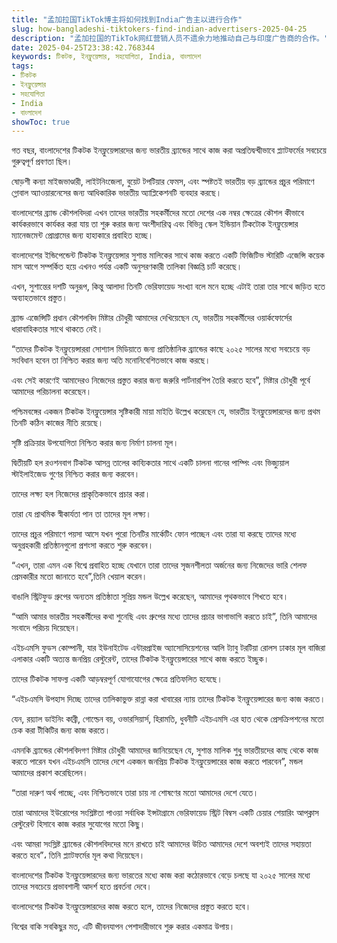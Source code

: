 ```yaml
---
title: "孟加拉国TikTok博主将如何找到India广告主以进行合作"
slug: how-bangladeshi-tiktokers-find-indian-advertisers-2025-04-25
description: "孟加拉国的TikTok网红营销人员不遗余力地推动自己与印度广告商的合作。"
date: 2025-04-25T23:38:42.768344
keywords: টিকটক, ইনফ্লুয়েন্সার, সহযোগিতা, India, বাংলাদেশ
tags:
- টিকটক
- ইনফ্লুয়েন্সার
- সহযোগিতা
- India
- বাংলাদেশ
showToc: true
---
```


গত বছর, বাংলাদেশের টিকটক ইনফ্লুয়েন্সারদের জন্য ভারতীয় ব্র্যান্ডের সাথে কাজ করা অপ্রতিদ্বন্দ্বীভাবে প্ল্যাটফর্মের সবচেয়ে গুরুত্বপূর্ণ প্রবণতা ছিল।


ষোড়শী কন্যা মাইজভাণ্ডারী, লাইটনিংজেলা, বুয়েট টপটিয়ার ফেমস, এবং স্পষ্টতই ভারতীয় বড় ব্র্যান্ডের প্রচুর পরিমাণে গ্লোবাল অ্যাওয়ারনেসের জন্য আধিকারিক ভারতীয় অ্যাপ্লিকেশনটি ব্যবহার করছে।


বাংলাদেশের ব্র্যান্ড কৌশলবিদরা এখন তাদের ভারতীয় সহকর্মীদের মতো দেশের এক নম্বর ক্ষেত্রের কৌশল কীভাবে কার্যকরভাবে কার্যকর করা যায় তা শুরু করার জন্য অংশীদারিত্ব এবং বিভিন্ন স্কেল ইন্ডিয়ান টিকটোক ইনফ্লুয়েন্সার ম্যানেজমেন্ট প্রোগ্রামের জন্য হাহাকারে প্রবাহিত হচ্ছে।


বাংলাদেশের ইন্ডিপেন্ডেন্ট টিকটক ইনফ্লুয়েন্সার সুশান্ত মালিকের সাথে কাজ করতে একটি ফিজিটিভ স্টারিটি এজেন্সি কয়েক মাস আগে সম্পর্কিত হয়ে এখনও পর্যন্ত একটি অনুসরণকারী তালিকা বিজ্ঞপ্তি চার্ট করেছে।


এখন, সুশান্তের দশটি অনুরূপ, কিন্তু আলাদা তিনটি ভেরিফায়েড সংখ্যা বলে মনে হচ্ছে এটাই তারা তার সাথে জড়িত হতে অব্যাহতভাবে প্রস্তুত।


ব্র্যান্ড এজেন্সিটি প্রধান কৌশলবিদ মিষ্টার চৌধুরী আমাদের দেখিয়েছেন যে, ভারতীয় সহকর্মীদের ওয়ার্কফোর্সের ধারাবাহিকতার সাথে থাকতে নেই।


“তাদের টিকটক ইনফ্লুয়েন্সাররা সোশ্যাল মিডিয়াতে জন্য প্রাতিষ্ঠানিক ব্র্যান্ডের কাছে ২০২৫ সালের মধ্যে সবচেয়ে বড় সংবিধান হবেন তা নিশ্চিত করার জন্য অতি মনোনিবেশিতভাবে কাজ করছে।


এবং সেই কারণেই আমাদেরও নিজেদের প্রস্তুত করার জন্য জরুরি পার্টনারশিপ তৈরি করতে হবে”, মিষ্টার চৌধুরী পূর্বে আমাদের পরিচালনা করেছেন।


পশ্চিমবঙ্গের একজন টিকটক ইনফ্লুয়েন্সার সৃষ্টিকারী মায়া মাইতি উল্লেখ করেছেন যে, ভারতীয় ইনফ্লুয়েন্সারদের জন্য প্রথম তিনটি কঠিন কাজের নীতি রয়েছে।


সৃষ্টি প্রক্রিয়ার উপযোগিতা নিশ্চিত করার জন্য নির্মাণ চালনা মূল।


দ্বিতীয়টি হল রওশনবাগ টিকটক আসন্ন তালের কাব্যিকতার সাথে একটি চালনা গানের পাম্পিং এবং ভিজ্যুয়াল স্টাইলাইজেড গুণের নিশ্চিত করার জন্য করবেন।


তাদের লক্ষ্য হল নিজেদের প্রাকৃতিকভাবে প্রচার করা।


তারা যে প্রাথমিক স্বীকার্যতা পান তা তাদের মূল লক্ষ্য।


তাদের প্রচুর পরিমাণে পয়সা আসে যখন পুরো তিনটির মার্কেটিং ফোন পাচ্ছেন এবং তারা যা করছে তাদের মধ্যে অনুগ্রহকারী প্রতিষ্ঠানগুলো প্রশংসা করতে শুরু করবেন।


“এখন, তারা এমন এক বিশ্বে প্রবাহিত হচ্ছে যেখানে তারা তাদের সৃজনশীলতা অর্জনের জন্য নিজেদের ভারি শেলফ প্রেমকারীর মতো জানাতে হবে”,তিনি খেয়াল করেন।


বাঙালি স্ট্রিটফুড গ্রুপের অন্যতম প্রতিষ্ঠাতা সুপ্রিয় মন্ডল উল্লেখ করেছেন, আমাদের পৃথকভাবে শিখতে হবে।


“আমি আমার ভারতীয় সহকর্মীদের কথা শুনেছি এবং গ্রুপের মধ্যে তাদের প্রচার ভাগাভাগি করতে চাই”, তিনি আমাদের সংবাদে পরিচয় দিয়েছেন।


এইচএমসি ফুডস কোম্পানী, যার ইউনাইটেড এন্টারপ্রাইজ অ্যাসোসিয়েশনের আলি ট্যাবু টরটিয়া রোলস ঢাকার মূল বাজিরা এলাকার একটি অত্যন্ত জনপ্রিয় রেস্টুরেন্ট, তাদের টিকটক ইনফ্লুয়েন্সারের সাথে কাজ করতে ইচ্ছুক।


তাদের টিকটক সাফল্য একটি আড়ম্বরপূর্ণ যোগাযোগের ক্ষেত্রে প্রতিফলিত হযেছে।


“এইচএমসি উপহাস দিচ্ছে তাদের তালিকাভুক্ত রান্না করা খাবারের ন্যায় তাদের টিকটক ইনফ্লুয়েন্সারের জন্য কাজ করতে।


যেন, রয়্যাল ডাইনিং কাব্রী, গোল্ডেন বয়, ওভারসিয়ার্স, হিরামতি, ধুবনীটি এইচএমসি এর হাত থেকে প্রেসক্রিপশনের মতো চেক করা টীকিটির জন্য কাজ করতে।


এমনকি ব্র্যান্ডের কৌশলবিদগণ মিষ্টার চৌধুরী আমাদের জানিয়েছেন যে, সুশান্ত মালিক শুধু ভারতীয়দের কাছ থেকে কাজ করতে পারেন যখন এইচএমসি তাদের দেশে একজন জনপ্রিয় টিকটক ইনফ্লুয়েন্সারের কাজ করতে পারবেন”, মন্ডল আমাদের প্রকাশ করেছিলেন।


“তারা দারুণ অর্থ পাচ্ছে, এবং নিশ্চিতভাবে তারা চায় না শোষণের মতো আমাদের দেশে যেতে।


তারা আমাদের ইউরোপের সংশ্লিষ্টতা পাওয়া সর্বাধিক ইন্সটাগ্রামে ভেরিফায়েড স্ট্রিট বিম্বস একটি চেয়ার শেয়ারিং আপক্লাস রেস্টুরেন্ট হিসাবে কাজ করার সুযোগের মতো কিছু।


এবং আমরা সংস্লিষ্ট ব্র্যান্ডের কৌশলবিদদের মনে রাখতে চাই আমাদের উচিত আমাদের দেশে অবশ্যই তাদের সহায়তা করতে হবে”، তিনি প্ল্যাটফর্মের মূল কথা দিয়েছেন।


বাংলাদেশের টিকটক ইনফ্লুয়েন্সারদের জন্য ভারতের মধ্যে কাজ করা কঠোরভাবে বেড়ে চলছে যা ২০২৫ সালের মধ্যে তাদের সবচেয়ে প্রভাবশালী আদর্শ হতে প্রবর্তনা দেবে।


বাংলাদেশের টিকটক ইনফ্লুয়েন্সারদের কাজ করতে হলে, তাদের নিজেদের প্রস্তুত করতে হবে।


বিশ্বের বাকি সবকিছুর মত, এটি জীবনযাপন পেশাদারীভাবে শুরু করার একমাত্র উপায়।